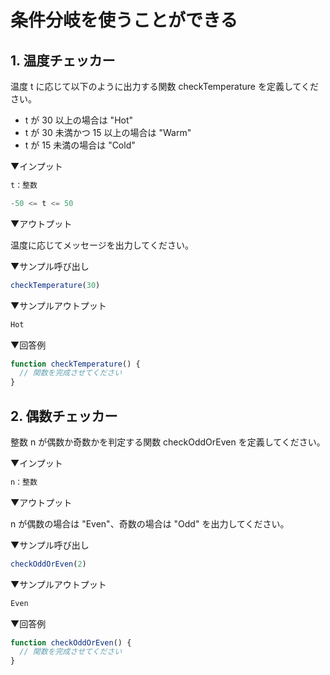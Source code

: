 # 条件分岐を使うことができる

## 1. 温度チェッカー

温度 t に応じて以下のように出力する関数 checkTemperature を定義してください。

- t が 30 以上の場合は "Hot"
- t が 30 未満かつ 15 以上の場合は "Warm"
- t が 15 未満の場合は "Cold"

▼インプット

```js
t：整数

-50 <= t <= 50
```

▼アウトプット

温度に応じてメッセージを出力してください。

▼サンプル呼び出し

```js
checkTemperature(30)
```

▼サンプルアウトプット

```js
Hot
```

▼回答例

```js
function checkTemperature() {
  // 関数を完成させてください
}
```

## 2. 偶数チェッカー

整数 n が偶数か奇数かを判定する関数 checkOddOrEven を定義してください。

▼インプット

```js
n：整数
```

▼アウトプット

n が偶数の場合は "Even"、奇数の場合は "Odd" を出力してください。

▼サンプル呼び出し

```js
checkOddOrEven(2)
```

▼サンプルアウトプット

```js
Even
```

▼回答例

```js
function checkOddOrEven() {
  // 関数を完成させてください
}
```